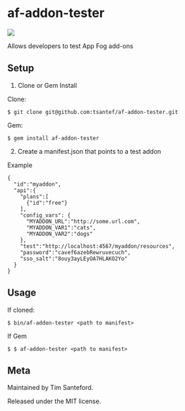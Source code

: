 af-addon-tester
===============

<img src="http://appfog.com/images/logo.png" />

Allows developers to test App Fog add-ons

## Setup ##

1) Clone or Gem Install

Clone:

    $ git clone git@github.com:tsantef/af-addon-tester.git

Gem:

    $ gem install af-addon-tester


2) Create a manifest.json that points to a test addon

Example

    {
      "id":"myaddon",
      "api":{
        "plans":[
          {"id":"free"}
        ],
        "config_vars": {
          "MYADDON_URL":"http://some.url.com",
          "MYADDON_VAR1":"cats",
          "MYADDON_VAR2":"dogs"
        },
        "test":"http://localhost:4567/myaddon/resources",
        "password":"cavef6azebRewruvecuch",
        "sso_salt":"8ouy3ayLEyOA7HLAKO2Yo"
      }
    }


## Usage ##

If cloned:

    $ bin/af-addon-tester <path to manifest>

If Gem

    $ $ af-addon-tester <path to manifest>


## Meta ##

Maintained by Tim Santeford.

Released under the MIT license.
